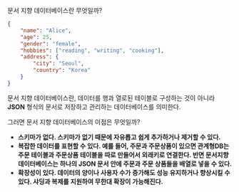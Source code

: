 문서 지향 데이터베이스란 무엇일까? 

```json
{
    "name": "Alice",
    "age": 25,
    "gender": "female",
    "hobbies": ["reading", "writing", "cooking"],
    "address": {
        "city": "Seoul",
        "country": "Korea"
    }
}
```

문서 지향 데이터베이스란, 데이터를 행과 열로된 테이블로 구성하는 것이 아니라 **JSON** 형식의 문서로 저장하고 관리하는 데이터베이스를 의미한다.

그러면 문서 지향 데이터베이스의 이점은 무엇일까? 

- **스키마가 없다. 스키마가 없기 때문에 자유롭고 쉽게 추가하거나 제거할 수 있다.**
- **복잡한 데이터를 표현할 수 있다. 예를 들어, 주문과 주문상품이 있으면 관계형DB는 주문 테이블과 주문상품 테이블을 따로 만들어서 외래키로 연결한다. 반면 문서지향 데이터베이스는 하나의 JSON 문서 안에 주문과 주문 상품들을 배열로 넣을 수 있다.**
- **확장성이 있다. 데이터의 양이나 사용자 수가 증가해도 성능 유지하거나 향상시킬 수 있다. 샤딩과 복제를 지원하여 무한대 확장이 가능해진다.**